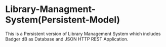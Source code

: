 # Library-Managment-System(Persistent-Model)
 This is a Persistent version of Library Management System which includes Badger dB as Database and JSON HTTP REST Application.

